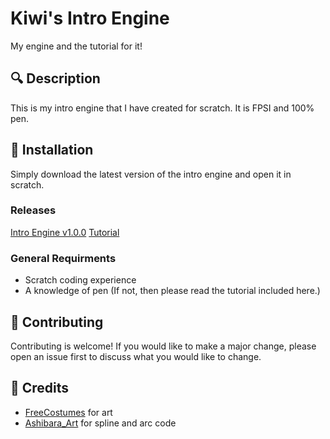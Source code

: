 # Kiwi's Intro Engine
My engine and the tutorial for it!

## 🔍 Description
This is my intro engine that I have created for scratch. It is FPSI and 100% pen.

## 📝 Installation
Simply download the latest version of the intro engine and open it in scratch.
### Releases
[Intro Engine v1.0.0](https://github.com/KiwiFX-Git/Intro-Engine/releases/download/Engine/Intro.Engine.v1.0.sb3)
[Tutorial](https://github.com/KiwiFX-Git/Intro-Engine/releases/download/Engine/Engine-Tutorial.pdf)

### General Requirments
- Scratch coding experience
- A knowledge of pen (If not, then please read the tutorial included here.)

## 🤝 Contributing
Contributing is welcome! If you would like to make a major change, please open an issue first to discuss what you would like to change.

## 📃 Credits
- [FreeCostumes](https://scratch.mit.edu/users/freecostumes/) for art
- [Ashibara_Art](https://scratch.mit.edu/users/ashibara_art/) for spline and arc code
